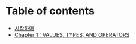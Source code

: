 # Table of contents

* [시작하며](README.md)
* [Chapter 1 : VALUES, TYPES, AND OPERATORS](chapter-1-values-types-and-operators.md)

